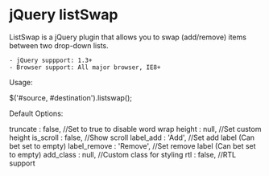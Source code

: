 jQuery listSwap
===============

ListSwap is a jQuery plugin that allows you to swap (add/remove) items between two drop-down lists.

	- jQuery suppport: 1.3+
	- Browser support: All major browser, IE8+

Usage:

$('#source, #destination').listswap();

Default Options:

truncate : false, //Set to true to disable word wrap
height : null,	//Set custom height
is_scroll : false, //Show scroll
label_add : 'Add', //Set add label (Can bet set to empty)
label_remove : 'Remove', //Set remove label (Can bet set to empty)
add_class : null, //Custom class for styling
rtl : false, //RTL support
